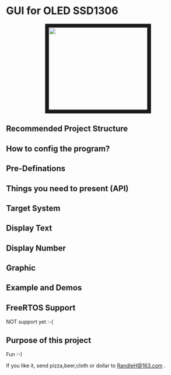 
# GUI for OLED SSD1306
<p align="center">
<img src="https://raw.githubusercontent.com/RandleH/GUI-for-OLED-SSD1306/main/Img/OLED.png" width="270" height="225" border="10">
 </p>

## Recommended Project Structure

## How to config the program?

## Pre-Definations

## Things you need to present (API)

## Target System 

## Display Text

## Display Number

## Graphic

## Example and Demos

## FreeRTOS Support
NOT support yet :-(

## Purpose of this project

Fun  :-)

If you like it, send pizza,beer,cloth or dollar to RandleH@163.com .

